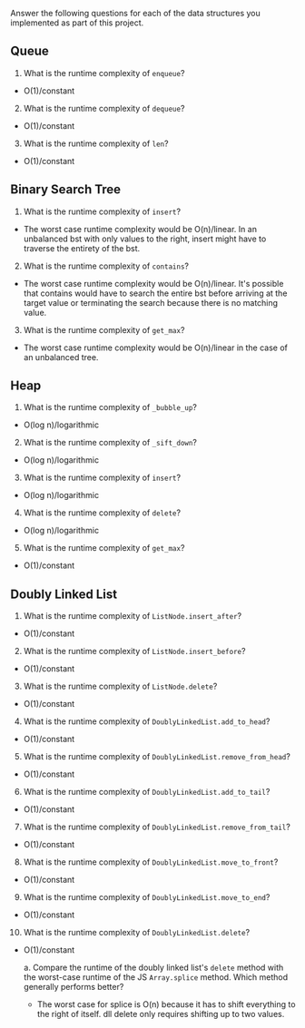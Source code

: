 Answer the following questions for each of the data structures you implemented as part of this project.

## Queue

1. What is the runtime complexity of `enqueue`?

  - O(1)/constant

2. What is the runtime complexity of `dequeue`?

  - O(1)/constant

3. What is the runtime complexity of `len`?

  - O(1)/constant

## Binary Search Tree

1. What is the runtime complexity of `insert`?

  - The worst case runtime complexity would be O(n)/linear. In an unbalanced bst with only values to the right, insert might have to traverse the entirety of the bst.

2. What is the runtime complexity of `contains`?

  - The worst case runtime complexity would be O(n)/linear. It's possible that contains would have to search the entire bst before arriving at the target value or terminating the search because there is no matching value.

3. What is the runtime complexity of `get_max`? 

  - The worst case runtime complexity would be O(n)/linear in the case of an unbalanced tree.

## Heap

1. What is the runtime complexity of `_bubble_up`?

  - O(log n)/logarithmic

2. What is the runtime complexity of `_sift_down`?

 - O(log n)/logarithmic

3. What is the runtime complexity of `insert`?

  - O(log n)/logarithmic

4. What is the runtime complexity of `delete`?

  - O(log n)/logarithmic

5. What is the runtime complexity of `get_max`?

  - O(1)/constant

## Doubly Linked List

1. What is the runtime complexity of `ListNode.insert_after`?

  - O(1)/constant

2. What is the runtime complexity of `ListNode.insert_before`?

  - O(1)/constant

3. What is the runtime complexity of `ListNode.delete`?

  - O(1)/constant

4. What is the runtime complexity of `DoublyLinkedList.add_to_head`?

  - O(1)/constant

5. What is the runtime complexity of `DoublyLinkedList.remove_from_head`?

  - O(1)/constant

6. What is the runtime complexity of `DoublyLinkedList.add_to_tail`?

  - O(1)/constant

7. What is the runtime complexity of `DoublyLinkedList.remove_from_tail`?

  - O(1)/constant

8. What is the runtime complexity of `DoublyLinkedList.move_to_front`?

  - O(1)/constant

9. What is the runtime complexity of `DoublyLinkedList.move_to_end`?

  - O(1)/constant

10. What is the runtime complexity of `DoublyLinkedList.delete`?

  - O(1)/constant

    a. Compare the runtime of the doubly linked list's `delete` method with the worst-case runtime of the JS `Array.splice` method. Which method generally performs better?

      - The worst case for splice is O(n) because it has to shift everything to the right of itself. dll delete only requires shifting up to two values.